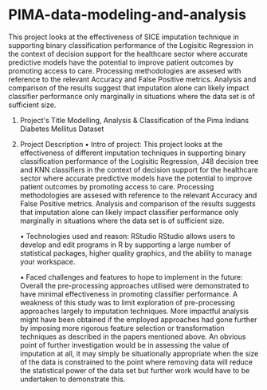 # PIMA-data-modeling-and-analysis
This project looks at the effectiveness of SICE imputation technique in supporting binary classification performance of the Logisitic Regression in the 
context of decision support for the healthcare sector where accurate predictive models have the potential to improve patient outcomes by promoting access
to care. Processing methodologies are assesed with reference to the relevant Accuracy and False Positive metrics. Analysis and comparison of the results 
suggest that imputation alone can likely impact classifier performance only marginally in situations where the data set is of sufficient size.

1. Project's Title
Modelling, Analysis & Classification of the Pima Indians Diabetes Mellitus Dataset

2. Project Description
    • Intro of project:
        This project looks at the effectiveness of different imputation techniques in supporting binary classification performance of the Logisitic Regression, 
        J48 decision tree and KNN classifiers in the context of decision support for the healthcare sector where accurate predictive models have the potential 
        to improve patient outcomes by promoting access to care. Processing methodologies are assesed with reference to the relevant Accuracy and False Positive 
        metrics. Analysis and comparison of the results suggests that imputation alone can likely impact classifier performance only marginally in situations where
        the data set is of sufficient size.

    • Technologies used and reason:
        RStudio
        RStudio allows users to develop and edit programs in R by supporting a large number of statistical packages, higher quality graphics, and the ability to 
        manage your workspace.

    • Faced challenges and features to hope to implement in the future:
        Overall the pre-processing approaches utilised were demonstrated to have minimal effectiveness in promoting classifier performance. A weakness of this 
        study was to limit exploration of pre-processing approaches largely to imputation techniques. More impactful analysis might have been obtained if the 
        employed approaches had gone further by imposing more rigorous feature selection or transformation techniques as described in the papers mentioned above. 
        An obvious point of further investigation would be in assessing the value of imputation at all, it may simply be situationally appropriate when the size 
        of the data is constrained to the point where removing data will reduce the statistical power of the data set but further work would have to be undertaken
        to demonstrate this.


